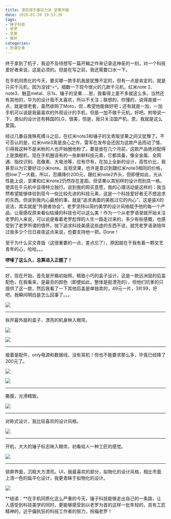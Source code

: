 ```yaml
---
title: 漂亮得不像实力派 坚果开箱
date: 2016-01-28 19:53:36
tags: 
- 锤子科技
- 老罗
- 坚果
- 情怀
categories:
- 所谓文青
---
```


终于拿到了机子，我迫不及待想写一篇开箱之作来记录这神圣的一刻，对一个科技爱好者来说，这是必须的。但是在写之前，我还需要口水一下。

在手机同质化的今天，要买哪一款手机我是犹豫不定的，但有一点是肯定的，就是只买千元机，因为没钱^=^。细数一下现今很火的几款千元机，红米note 2、note3、魅蓝metal、乐1s、锤子的坚果.....恩，我看得上差不多就这么多。当然还有其他的，华为的设计我不太喜欢，所以不关注；联想的，你懂的，说得直接一点，就是很老套，虽然收购了Moto，但...希望他能做好吧；还有就是一加，一加手机可以说是我最喜欢的外观设计的手机，但是一加不做千元机，好吧。附带说一下，类似的设计还有韩国的LG，很美，但是，我只关注国产机，恩，我就是这么爱国。
<!-- more -->   
经过几番自我殊死搏斗之后，在红米note3和锤子的文青版坚果之间又犹豫了。不可否认的是，红米note3真是良心之作，雷军在发布会还因为这款产品而动了情，引得我这种不是米粉的人也开始圈他粉了。要是放在几个月前，这款产品绝对配得上是旗舰机，现在手机圈该有的一些新鲜科技元素，它都具备，像全金属、全网通、指纹识别、高像素、大电池等，应有尽有，在加上全新的设计，高性价比，我甚至以为它要好过小米note。反观坚果，也许是意识到跟红米note3相同的价格，但low了一大截，所以，忍痛降价200元，跟红米note2齐头，但即便如此，光从性能上说，坚果和红米note2仍然存在差距。但坚果以其别样的设计而别具一格，使其在千元机中显得特立独行。说到我的购买意愿，我的心理活动是这样的：我当然希望能够体验到现今一些比较先进的科技元素，这是一个科技爱好者无不想追求的东西。但说到我内心最想的事，就是“追求表面的美胜过它的内心”，这是装X的说法，其实就是“外貌者协会”。老罗坚持以简约美学的设计风格赋予他的每一个产品，让我感叹原来看似枯燥的科技也可以这么美！作为一个从老罗语录就开始关注老罗的人来说，可以说是看着老罗彪悍的人生一路走过来的，多少有些感概，也感受到了老罗所谓的情怀。抛下追求科技美感这些虚的东西不说，就凭老罗语录陪伴过我多少个日日夜夜这点来说，也要支持他一把。Done！

至于为什么买文青版（这很重要的一点，差点忘了），原因就在于我有着一颗文艺青年的心，哈哈。。。

**啰嗦了这么久，总算进入正题了！**   

* * *

好，现在开始，首先是开箱初始照，精致小巧的盒子设计。这是一款远洲鼠的后盖配色，在我看来，是最丑的颜色（即便如此，整体是挺漂亮的），但他们坑爹的只提供了这一款，然后我看了一下其他后盖是单独卖的，49元一片，3片99，好吧，我瞬间明白是怎么回事了。。。

![](/image/mobile/jg1.jpg)    

* * *

拆开最外层的盒子，漂亮的机身映入眼帘。

![](/image/mobile/jg2.jpg)

![](/image/mobile/jg3.jpg)  

* * *

接着是配件，only电源和数据线，没有耳机！但也不能要求那么多，毕竟已经降了200元了。

![](/image/mobile/jg4.jpg)

![](/image/mobile/jg5.jpg)  

* * *

撕膜，光滑精致。

![](/image/mobile/jg6.jpg)  

* * *

对称式设计，我比较喜欢的设计风格。

![](/image/mobile/jg7.jpg)  

* * *

开机，大大的锤子标志映入眼帘，初看给人一种工匠的感觉。

![](/image/mobile/jg9.jpg)  

* * *

锁屏界面，沉稳大方漂亮。UI，我最喜欢的部分，拟物化的设计风格，相比市面上清一色的扁平化设计，我更青睐于拟物化的设计。

![](/image/mobile/jg11.jpg)  

**结语：**在手机同质化这么严重的今天，锤子科技能够走出自己的一条路，让人感受到科技美学的同时，更能够感受到以老罗为首的这样一批年轻的，具有工匠精神的，近乎偏执狂的科技工作者的努力，祝福老罗！